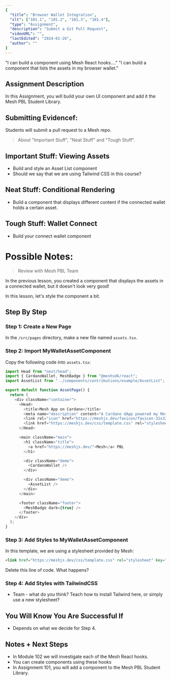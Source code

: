 ```yaml
---
{
  "title": "Browser Wallet Integration",
  "slt": ["101.1", "101.2", "101.3", "101.4"],
  "type": "Assignment",
  "description": "Submit a Git Pull Request",
  "videoURL": "",
  "lastEdited": "2024-01-26",
  "author": ""
}
---
```


"I can build a component using Mesh React hooks...."
"I can build a component that lists the assets in my browser wallet."

## Assignment Description
In this Assignment, you will build your own UI component and add it the Mesh PBL Student Library.

## Submitting Evidencef:
Students will submit a pull request to a Mesh repo.

> About "Important Stuff", "Neat Stuff" and "Tough Stuff".

## Important Stuff: Viewing Assets
- Build and style an Asset List component
- Should we say that we are using Tailwind CSS in this course?

## Neat Stuff: Conditional Rendering
- Build a component that displays different content if the connected wallet holds a certain asset.

## Tough Stuff: Wallet Connect
- Build your connect wallet component





# Possible Notes:
> Review with Mesh PBL Team

In the previous lesson, you created a component that displays the assets in a connected wallet, but it doesn't look very good!

In this lesson, let's style the component a bit.

## Step By Step

### Step 1: Create a New Page
In the `/src/pages` directory, make a new file named `assets.tsx`.

### Step 2: Import MyWalletAssetComponent
Copy the following code into `assets.tsx`:
```typescript
import Head from "next/head";
import { CardanoWallet, MeshBadge } from "@meshsdk/react";
import AssetList from "../components/contributions/example/AssetList";

export default function AssetPage() {
  return (
    <div className="container">
      <Head>
        <title>Mesh App on Cardano</title>
        <meta name="description" content="A Cardano dApp powered my Mesh" />
        <link rel="icon" href="https://meshjs.dev/favicon/favicon-32x32.png" />
        <link href="https://meshjs.dev/css/template.css" rel="stylesheet" key="mesh-demo" />
      </Head>

      <main className="main">
        <h1 className="title">
          <a href="https://meshjs.dev/">Mesh</a> PBL
        </h1>

        <div className="demo">
          <CardanoWallet />
        </div>

        <div className="demo">
          <AssetList />
        </div>
      </main>

      <footer className="footer">
        <MeshBadge dark={true} />
      </footer>
    </div>
  );
}
```


### Step 3: Add Styles to MyWalletAssetComponent
In this template, we are using a stylesheet provided by Mesh:
```html
<link href="https://meshjs.dev/css/template.css" rel="stylesheet" key="mesh-demo" />
```

Delete this line of code. What happens?

### Step 4: Add Styles with TailwindCSS
- Team - what do you think? Teach how to install Tailwind here, or simply use a new stylesheet?


## You Will Know You Are Successful If
- Depends on what we decide for Step 4.

## Notes + Next Steps
- In Module 102 we will investigate each of the Mesh React hooks.
- You can create components using these hooks
- In Assignment 101, you will add a component to the Mesh PBL Student Library.